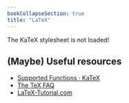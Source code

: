 ```yaml
---
bookCollapseSection: true
title: "LaTeX"
---
```


<style>
  .katex-version {display: none;}
  .katex-version::after {content:"0.10.2 or earlier";}
</style>
<span class="katex">
  <span class="katex-mathml">The KaTeX stylesheet is not loaded!</span>
  <span class="katex-version rule">KaTeX stylesheet version: </span>
</span>

## \(Maybe\) Useful resources

- [Supported Functions · KaTeX](https://katex.org/docs/supported.html)
- [The TeX FAQ](https://texfaq.org/)
- [LaTeX-Tutorial.com](https://latex-tutorial.com/)
